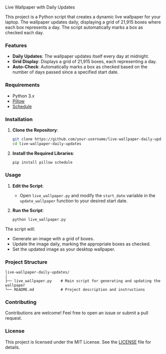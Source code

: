 Live Wallpaper with Daily Updates

This project is a Python script that creates a dynamic live wallpaper for your laptop. The wallpaper updates daily, displaying a grid of 21,915 boxes where each box represents a day. The script automatically marks a box as checked each day.

### Features

- **Daily Updates**: The wallpaper updates itself every day at midnight.
- **Grid Display**: Displays a grid of 21,915 boxes, each representing a day.
- **Auto-Check**: Automatically marks a box as checked based on the number of days passed since a specified start date.

### Requirements

- Python 3.x
- [Pillow](https://python-pillow.org/)
- [Schedule](https://schedule.readthedocs.io/)

### Installation

1. **Clone the Repository**:
    ```sh
    git clone https://github.com/your-username/live-wallpaper-daily-updates.git
    cd live-wallpaper-daily-updates
    ```

2. **Install the Required Libraries**:
    ```sh
    pip install pillow schedule
    ```

### Usage

1. **Edit the Script**:
    - Open `live_wallpaper.py` and modify the `start_date` variable in the `update_wallpaper` function to your desired start date.

2. **Run the Script**:
    ```sh
    python live_wallpaper.py
    ```

The script will:
- Generate an image with a grid of boxes.
- Update the image daily, marking the appropriate boxes as checked.
- Set the updated image as your desktop wallpaper.

### Project Structure

```plaintext
live-wallpaper-daily-updates/
│
├── live_wallpaper.py    # Main script for generating and updating the wallpaper
└── README.md            # Project description and instructions
```

### Contributing

Contributions are welcome! Feel free to open an issue or submit a pull request.

### License

This project is licensed under the MIT License. See the [LICENSE](LICENSE) file for details.


